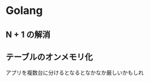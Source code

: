 # Golang

## N + 1 の解消


## テーブルのオンメモリ化
アプリを複数台に分けるとなるとなかなか厳しいかもしれ
<!--stackedit_data:
eyJoaXN0b3J5IjpbLTE3MTYzOTA5M119
-->